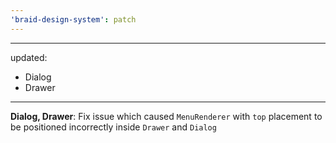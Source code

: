 ```yaml
---
'braid-design-system': patch
---
```


---
updated:
  - Dialog
  - Drawer
---

**Dialog, Drawer**: Fix issue which caused `MenuRenderer` with `top` placement to be positioned incorrectly inside `Drawer` and `Dialog`
